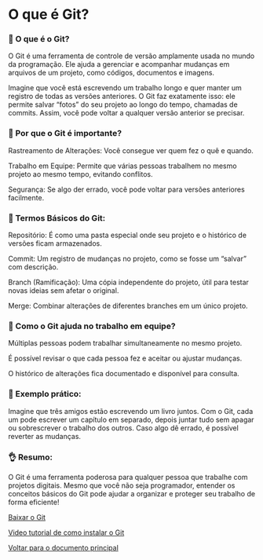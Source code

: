 # O que é Git?

### 🤔 O que é o Git?

O Git é uma ferramenta de controle de versão amplamente usada no mundo da programação. Ele ajuda a gerenciar e acompanhar mudanças em arquivos de um projeto, como códigos, documentos e imagens.

Imagine que você está escrevendo um trabalho longo e quer manter um registro de todas as versões anteriores. O Git faz exatamente isso: ele permite salvar “fotos” do seu projeto ao longo do tempo, chamadas de commits. Assim, você pode voltar a qualquer versão anterior se precisar.

### 📂 Por que o Git é importante?

Rastreamento de Alterações: Você consegue ver quem fez o quê e quando.

Trabalho em Equipe: Permite que várias pessoas trabalhem no mesmo projeto ao mesmo tempo, evitando conflitos.

Segurança: Se algo der errado, você pode voltar para versões anteriores facilmente.

### 🚀 Termos Básicos do Git:

Repositório: É como uma pasta especial onde seu projeto e o histórico de versões ficam armazenados.

Commit: Um registro de mudanças no projeto, como se fosse um “salvar” com descrição.

Branch (Ramificação): Uma cópia independente do projeto, útil para testar novas ideias sem afetar o original.

Merge: Combinar alterações de diferentes branches em um único projeto.

### 👥 Como o Git ajuda no trabalho em equipe?

Múltiplas pessoas podem trabalhar simultaneamente no mesmo projeto.

É possível revisar o que cada pessoa fez e aceitar ou ajustar mudanças.

O histórico de alterações fica documentado e disponível para consulta.

### 🔧 Exemplo prático:

Imagine que três amigos estão escrevendo um livro juntos. Com o Git, cada um pode escrever um capítulo em separado, depois juntar tudo sem apagar ou sobrescrever o trabalho dos outros. Caso algo dê errado, é possível reverter as mudanças.

### 👌 Resumo:

O Git é uma ferramenta poderosa para qualquer pessoa que trabalhe com projetos digitais. Mesmo que você não seja programador, entender os conceitos básicos do Git pode ajudar a organizar e proteger seu trabalho de forma eficiente!

[Baixar o Git](https://git-scm.com/downloads)

[Video tutorial de como instalar o Git](https://www.youtube.com/watch?v=Am46OOLgV4s)

<a href="../README.md">Voltar para o documento principal</a>
